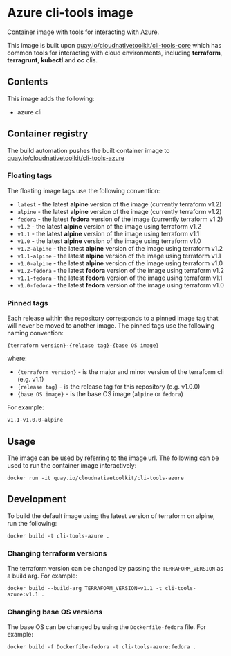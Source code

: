 # Azure cli-tools image

Container image with tools for interacting with Azure.

This image is built upon [quay.io/cloudnativetoolkit/cli-tools-core](https://quay.io/cloudnativetoolkit/cli-tools-core) which has common tools for interacting with cloud environments, including **terraform**, **terragrunt**, **kubectl** and **oc** clis.

## Contents

This image adds the following:

- azure cli

## Container registry

The build automation pushes the built container image to [quay.io/cloudnativetoolkit/cli-tools-azure](https://quay.io/cloudnativetoolkit/cli-tools-azure)

### Floating tags

The floating image tags use the following convention:

- `latest` - the latest **alpine** version of the image (currently terraform v1.2)
- `alpine` - the latest **alpine** version of the image (currently terraform v1.2)
- `fedora` - the latest **fedora** version of the image (currently terraform v1.2)
- `v1.2` - the latest **alpine** version of the image using terraform v1.2
- `v1.1` - the latest **alpine** version of the image using terraform v1.1
- `v1.0` - the latest **alpine** version of the image using terraform v1.0
- `v1.2-alpine` - the latest **alpine** version of the image using terraform v1.2
- `v1.1-alpine` - the latest **alpine** version of the image using terraform v1.1
- `v1.0-alpine` - the latest **alpine** version of the image using terraform v1.0
- `v1.2-fedora` - the latest **fedora** version of the image using terraform v1.2
- `v1.1-fedora` - the latest **fedora** version of the image using terraform v1.1
- `v1.0-fedora` - the latest **fedora** version of the image using terraform v1.0

### Pinned tags

Each release within the repository corresponds to a pinned image tag that will never be moved to another image. The pinned tags use the following naming convention:

```text
{terraform version}-{release tag}-{base OS image}
```

where:

- `{terraform version}` - is the major and minor version of the terraform cli (e.g. v1.1)
- `{release tag}` - is the release tag for this repository (e.g. v1.0.0)
- `{base OS image}` - is the base OS image (`alpine` or `fedora`)

For example:

```text
v1.1-v1.0.0-alpine
```

## Usage

The image can be used by referring to the image url. The following can be used to run the container image interactively:

```shell
docker run -it quay.io/cloudnativetoolkit/cli-tools-azure
```

## Development

To build the default image using the latest version of terraform on alpine, run the following:

```shell
docker build -t cli-tools-azure .
```

### Changing terraform versions

The terraform version can be changed by passing the `TERRAFORM_VERSION` as a build arg. For example:

```shell
docker build --build-arg TERRAFORM_VERSION=v1.1 -t cli-tools-azure:v1.1 .
```

### Changing base OS versions

The base OS can be changed by using the `Dockerfile-fedora` file. For example:

```shell
docker build -f Dockerfile-fedora -t cli-tools-azure:fedora .
```
